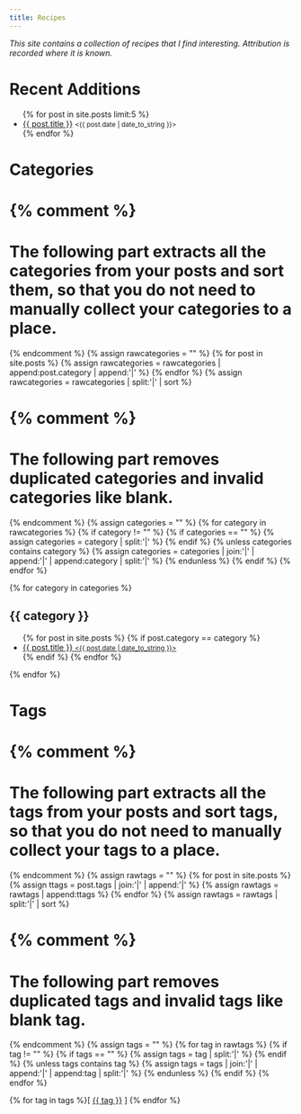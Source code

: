 ```yaml
---
title: Recipes
---
```


*This site contains a collection of recipes that I find interesting. Attribution is recorded where it is known.*

# Recent Additions

<ul>
  {% for post in site.posts limit:5 %}
    <li>
      <a href="{{ post.url | prepend: site.baseurl }}">{{ post.title }}</a> <small>&lt;{{ post.date | date_to_string }}&gt;</small></a>
    </li>
  {% endfor %}
</ul>

# Categories

{% comment %}
=======================
The following part extracts all the categories from your posts and sort them, so that you do not need to manually collect your categories to a place.
=======================
{% endcomment %}
{% assign rawcategories = "" %}
{% for post in site.posts %}
	{% assign rawcategories = rawcategories | append:post.category | append:'|' %}
{% endfor %}
{% assign rawcategories = rawcategories | split:'|' | sort %}

{% comment %}
=======================
The following part removes duplicated categories and invalid categories like blank.
=======================
{% endcomment %}
{% assign categories = "" %}
{% for category in rawcategories %}
	{% if category != "" %}
		{% if categories == "" %}
			{% assign categories = category | split:'|' %}
		{% endif %}
		{% unless categories contains category %}
			{% assign categories = categories | join:'|' | append:'|' | append:category | split:'|' %}
		{% endunless %}
	{% endif %}
{% endfor %}

{% for category in categories %}
## {{ category }}
<ul>
  {% for post in site.posts %}
    {% if post.category == category %}
    <li>
      <a href="{{ post.url | prepend: site.baseurl }}">{{ post.title }} <small>&lt;{{ post.date | date_to_string }}&gt;</small></a>
    </li>
    {% endif %}
  {% endfor %}
</ul>
{% endfor %}

# Tags

{% comment %}
=======================
The following part extracts all the tags from your posts and sort tags, so that you do not need to manually collect your tags to a place.
=======================
{% endcomment %}
{% assign rawtags = "" %}
{% for post in site.posts %}
	{% assign ttags = post.tags | join:'|' | append:'|' %}
	{% assign rawtags = rawtags | append:ttags %}
{% endfor %}
{% assign rawtags = rawtags | split:'|' | sort %}

{% comment %}
=======================
The following part removes duplicated tags and invalid tags like blank tag.
=======================
{% endcomment %}
{% assign tags = "" %}
{% for tag in rawtags %}
	{% if tag != "" %}
		{% if tags == "" %}
			{% assign tags = tag | split:'|' %}
		{% endif %}
		{% unless tags contains tag %}
			{% assign tags = tags | join:'|' | append:'|' | append:tag | split:'|' %}
		{% endunless %}
	{% endif %}
{% endfor %}

{% for tag in tags %}[ <a href="#{{ tag | slugify }}">{{ tag }}</a> ] {% endfor %}
